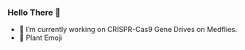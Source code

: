 ### Hello There 👋
- 🔭 I’m currently working on CRISPR-Cas9 Gene Drives on Medflies. 
- 🌱 Plant Emoji 
<!--
**MattShackleton-Chavez/MattShackleton-Chavez** is a ✨ _special_ ✨ repository because its `README.md` (this file) appears on your GitHub profile.

Here are some ideas to get you started:

- 🔭 I’m currently working on ...
- 🌱 I’m currently learning ...
- 👯 I’m looking to collaborate on ...
- 🤔 I’m looking for help with ...
- 💬 Ask me about ...
- 📫 How to reach me: ...
- 😄 Pronouns: ...
- ⚡ Fun fact: ...
-->
